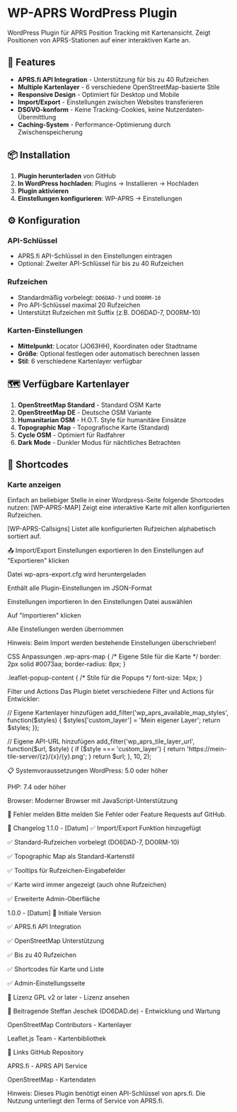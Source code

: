 # WP-APRS WordPress Plugin

WordPress Plugin für APRS Position Tracking mit Kartenansicht. Zeigt Positionen von APRS-Stationen auf einer interaktiven Karte an.

## 🚀 Features

- **APRS.fi API Integration** - Unterstützung für bis zu 40 Rufzeichen
- **Multiple Kartenlayer** - 6 verschiedene OpenStreetMap-basierte Stile
- **Responsive Design** - Optimiert für Desktop und Mobile
- **Import/Export** - Einstellungen zwischen Websites transferieren
- **DSGVO-konform** - Keine Tracking-Cookies, keine Nutzerdaten-Übermittlung
- **Caching-System** - Performance-Optimierung durch Zwischenspeicherung

## 📦 Installation

1. **Plugin herunterladen** von GitHub
2. **In WordPress hochladen**: Plugins → Installieren → Hochladen
3. **Plugin aktivieren**
4. **Einstellungen konfigurieren**: WP-APRS → Einstellungen

## ⚙️ Konfiguration

### API-Schlüssel
- APRS.fi API-Schlüssel in den Einstellungen eintragen
- Optional: Zweiter API-Schlüssel für bis zu 40 Rufzeichen

### Rufzeichen
- Standardmäßig vorbelegt: `DO6DAD-7` und `DO0RM-10`
- Pro API-Schlüssel maximal 20 Rufzeichen
- Unterstützt Rufzeichen mit Suffix (z.B. DO6DAD-7, DO0RM-10)

### Karten-Einstellungen
- **Mittelpunkt**: Locator (JO63HH), Koordinaten oder Stadtname
- **Größe**: Optional festlegen oder automatisch berechnen lassen
- **Stil**: 6 verschiedene Kartenlayer verfügbar

## 🗺️ Verfügbare Kartenlayer

1. **OpenStreetMap Standard** - Standard OSM Karte
2. **OpenStreetMap DE** - Deutsche OSM Variante
3. **Humanitarian OSM** - H.O.T. Style für humanitäre Einsätze
4. **Topographic Map** - Topografische Karte (Standard)
5. **Cycle OSM** - Optimiert für Radfahrer
6. **Dark Mode** - Dunkler Modus für nächtliches Betrachten

## 🔧 Shortcodes

### Karte anzeigen
Einfach an beliebiger Stelle in einer Wordpress-Seite folgende Shortcodes nutzen:
[WP-APRS-MAP]
Zeigt eine interaktive Karte mit allen konfigurierten Rufzeichen.

[WP-APRS-Callsigns]
Listet alle konfigurierten Rufzeichen alphabetisch sortiert auf.

📤 Import/Export
Einstellungen exportieren
In den Einstellungen auf "Exportieren" klicken

Datei wp-aprs-export.cfg wird heruntergeladen

Enthält alle Plugin-Einstellungen im JSON-Format

Einstellungen importieren
In den Einstellungen Datei auswählen

Auf "Importieren" klicken

Alle Einstellungen werden übernommen

Hinweis: Beim Import werden bestehende Einstellungen überschrieben!

CSS Anpassungen
.wp-aprs-map {
    /* Eigene Stile für die Karte */
    border: 2px solid #0073aa;
    border-radius: 8px;
}

.leaflet-popup-content {
    /* Stile für die Popups */
    font-size: 14px;
}

Filter und Actions
Das Plugin bietet verschiedene Filter und Actions für Entwickler:

// Eigene Kartenlayer hinzufügen
add_filter('wp_aprs_available_map_styles', function($styles) {
    $styles['custom_layer'] = 'Mein eigener Layer';
    return $styles;
});

// Eigene API-URL hinzufügen
add_filter('wp_aprs_tile_layer_url', function($url, $style) {
    if ($style === 'custom_layer') {
        return 'https://mein-tile-server/{z}/{x}/{y}.png';
    }
    return $url;
}, 10, 2);

📋 Systemvoraussetzungen
WordPress: 5.0 oder höher

PHP: 7.4 oder höher

Browser: Moderner Browser mit JavaScript-Unterstützung

🐛 Fehler melden
Bitte melden Sie Fehler oder Feature Requests auf GitHub.

🔄 Changelog
1.1.0 - [Datum]
✅ Import/Export Funktion hinzugefügt

✅ Standard-Rufzeichen vorbelegt (DO6DAD-7, DO0RM-10)

✅ Topographic Map als Standard-Kartenstil

✅ Tooltips für Rufzeichen-Eingabefelder

✅ Karte wird immer angezeigt (auch ohne Rufzeichen)

✅ Erweiterte Admin-Oberfläche

1.0.0 - [Datum]
🎉 Initiale Version

✅ APRS.fi API Integration

✅ OpenStreetMap Unterstützung

✅ Bis zu 40 Rufzeichen

✅ Shortcodes für Karte und Liste

✅ Admin-Einstellungsseite

📄 Lizenz
GPL v2 or later - Lizenz ansehen

👥 Beitragende
Steffan Jeschek (DO6DAD.de) - Entwicklung und Wartung

OpenStreetMap Contributors - Kartenlayer

Leaflet.js Team - Kartenbibliothek

🔗 Links
GitHub Repository

APRS.fi - APRS API Service

OpenStreetMap - Kartendaten

Hinweis: Dieses Plugin benötigt einen API-Schlüssel von aprs.fi. Die Nutzung unterliegt den Terms of Service von APRS.fi.

